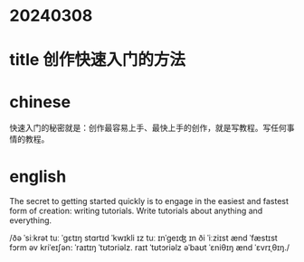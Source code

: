 
# 20240308

# title 创作快速入门的方法

# chinese 
快速入门的秘密就是：创作最容易上手、最快上手的创作，就是写教程。写任何事情的教程。
# english
The secret to getting started quickly is to engage in the easiest and fastest form of creation: writing tutorials. Write tutorials about anything and everything.

/ðə ˈsiːkrət tuː ˈɡɛtɪŋ stɑrtɪd ˈkwɪkli ɪz tuː ɪnˈɡeɪʤ ɪn ði ˈiːziɪst ænd ˈfæstɪst fɔrm əv kriˈeɪʃən: ˈraɪtɪŋ ˈtʊtɔriəlz. raɪt ˈtʊtɔriəlz əˈbaʊt ˈɛniθɪŋ ænd ˈɛvrɪˌθɪŋ./
